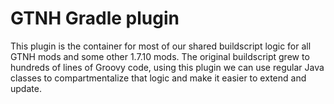 # GTNH Gradle plugin

This plugin is the container for most of our shared buildscript logic for all GTNH mods and some other 1.7.10 mods.
The original buildscript grew to hundreds of lines of Groovy code, using this plugin we can use regular Java classes to compartmentalize that logic and make it easier to extend and update.

